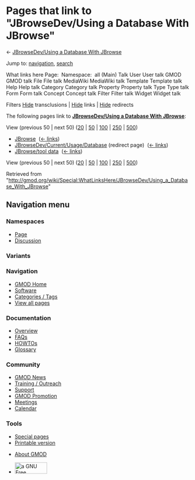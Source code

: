 <div id="mw-page-base" class="noprint">

</div>

<div id="mw-head-base" class="noprint">

</div>

<div id="content" class="mw-body" role="main">

<span id="top"></span>

<div id="mw-js-message" style="display:none;">

</div>



# <span dir="auto">Pages that link to "JBrowseDev/Using a Database With JBrowse"</span>

<div id="bodyContent">

<div id="contentSub">

← <a
href="/mediawiki/index.php?title=JBrowseDev/Using_a_Database_With_JBrowse&amp;redirect=no"
class="mw-redirect"
title="JBrowseDev/Using a Database With JBrowse">JBrowseDev/Using a
Database With JBrowse</a>

</div>

<div id="jump-to-nav" class="mw-jump">

Jump to: [navigation](#mw-navigation), [search](#p-search)

</div>

<div id="mw-content-text">

What links here Page:  Namespace:  all (Main) Talk User User talk GMOD
GMOD talk File File talk MediaWiki MediaWiki talk Template Template talk
Help Help talk Category Category talk Property Property talk Type Type
talk Form Form talk Concept Concept talk Filter Filter talk Widget
Widget talk

Filters
[Hide](/mediawiki/index.php?title=Special:WhatLinksHere/JBrowseDev/Using_a_Database_With_JBrowse&hidetrans=1 "Special:WhatLinksHere/JBrowseDev/Using a Database With JBrowse")
transclusions \|
[Hide](/mediawiki/index.php?title=Special:WhatLinksHere/JBrowseDev/Using_a_Database_With_JBrowse&hidelinks=1 "Special:WhatLinksHere/JBrowseDev/Using a Database With JBrowse")
links \|
[Hide](/mediawiki/index.php?title=Special:WhatLinksHere/JBrowseDev/Using_a_Database_With_JBrowse&hideredirs=1 "Special:WhatLinksHere/JBrowseDev/Using a Database With JBrowse")
redirects

The following pages link to
**<a href="/wiki/JBrowseDev/Using_a_Database_With_JBrowse"
class="mw-redirect"
title="JBrowseDev/Using a Database With JBrowse">JBrowseDev/Using a
Database With JBrowse</a>**:

View (previous 50 \| next 50)
([20](/mediawiki/index.php?title=Special:WhatLinksHere/JBrowseDev/Using_a_Database_With_JBrowse&limit=20 "Special:WhatLinksHere/JBrowseDev/Using a Database With JBrowse")
\|
[50](/mediawiki/index.php?title=Special:WhatLinksHere/JBrowseDev/Using_a_Database_With_JBrowse&limit=50 "Special:WhatLinksHere/JBrowseDev/Using a Database With JBrowse")
\|
[100](/mediawiki/index.php?title=Special:WhatLinksHere/JBrowseDev/Using_a_Database_With_JBrowse&limit=100 "Special:WhatLinksHere/JBrowseDev/Using a Database With JBrowse")
\|
[250](/mediawiki/index.php?title=Special:WhatLinksHere/JBrowseDev/Using_a_Database_With_JBrowse&limit=250 "Special:WhatLinksHere/JBrowseDev/Using a Database With JBrowse")
\|
[500](/mediawiki/index.php?title=Special:WhatLinksHere/JBrowseDev/Using_a_Database_With_JBrowse&limit=500 "Special:WhatLinksHere/JBrowseDev/Using a Database With JBrowse"))

- [JBrowse](/wiki/JBrowse "JBrowse") ‎
  <span class="mw-whatlinkshere-tools">([←
  links](/mediawiki/index.php?title=Special:WhatLinksHere&target=JBrowse "Special:WhatLinksHere"))</span>
- [JBrowseDev/Current/Usage/Database](/mediawiki/index.php?title=JBrowseDev/Current/Usage/Database&redirect=no "JBrowseDev/Current/Usage/Database")
  (redirect page) ‎ <span class="mw-whatlinkshere-tools">([←
  links](/mediawiki/index.php?title=Special:WhatLinksHere&target=JBrowseDev%2FCurrent%2FUsage%2FDatabase "Special:WhatLinksHere"))</span>
- [JBrowse/tool data](/wiki/JBrowse/tool_data "JBrowse/tool data") ‎
  <span class="mw-whatlinkshere-tools">([←
  links](/mediawiki/index.php?title=Special:WhatLinksHere&target=JBrowse%2Ftool+data "Special:WhatLinksHere"))</span>

View (previous 50 \| next 50)
([20](/mediawiki/index.php?title=Special:WhatLinksHere/JBrowseDev/Using_a_Database_With_JBrowse&limit=20 "Special:WhatLinksHere/JBrowseDev/Using a Database With JBrowse")
\|
[50](/mediawiki/index.php?title=Special:WhatLinksHere/JBrowseDev/Using_a_Database_With_JBrowse&limit=50 "Special:WhatLinksHere/JBrowseDev/Using a Database With JBrowse")
\|
[100](/mediawiki/index.php?title=Special:WhatLinksHere/JBrowseDev/Using_a_Database_With_JBrowse&limit=100 "Special:WhatLinksHere/JBrowseDev/Using a Database With JBrowse")
\|
[250](/mediawiki/index.php?title=Special:WhatLinksHere/JBrowseDev/Using_a_Database_With_JBrowse&limit=250 "Special:WhatLinksHere/JBrowseDev/Using a Database With JBrowse")
\|
[500](/mediawiki/index.php?title=Special:WhatLinksHere/JBrowseDev/Using_a_Database_With_JBrowse&limit=500 "Special:WhatLinksHere/JBrowseDev/Using a Database With JBrowse"))

</div>

<div class="printfooter">

Retrieved from
"<http://gmod.org/wiki/Special:WhatLinksHere/JBrowseDev/Using_a_Database_With_JBrowse>"

</div>

<div id="catlinks" class="catlinks catlinks-allhidden">

</div>

<div class="visualClear">

</div>

</div>

</div>

<div id="mw-navigation">

## Navigation menu

<div id="mw-head">



<div id="left-navigation">

<div id="p-namespaces" class="vectorTabs" role="navigation"
aria-labelledby="p-namespaces-label">

### Namespaces

- <span id="ca-nstab-main"><a href="/wiki/JBrowseDev/Using_a_Database_With_JBrowse" accesskey="c"
  title="View the content page [c]">Page</a></span>
- <span id="ca-talk"><a
  href="/mediawiki/index.php?title=Talk:JBrowseDev/Using_a_Database_With_JBrowse&amp;action=edit&amp;redlink=1"
  accesskey="t"
  title="Discussion about the content page [t]">Discussion</a></span>

</div>

<div id="p-variants" class="vectorMenu emptyPortlet" role="navigation"
aria-labelledby="p-variants-label">

### 

### Variants[](#)

<div class="menu">

</div>

</div>

</div>

<div id="right-navigation">





</div>



</div>

</div>

</div>

<div id="mw-panel">

<div id="p-logo" role="banner">

<a href="/wiki/Main_Page"
style="background-image: url(http://gmod.org/images/GMOD-cogs.png);"
title="Visit the main page"></a>

</div>

<div id="p-Navigation" class="portal" role="navigation"
aria-labelledby="p-Navigation-label">

### Navigation

<div class="body">

- <span id="n-GMOD-Home">[GMOD Home](/wiki/Main_Page)</span>
- <span id="n-Software">[Software](/wiki/GMOD_Components)</span>
- <span id="n-Categories-.2F-Tags">[Categories /
  Tags](/wiki/Categories)</span>
- <span id="n-View-all-pages">[View all
  pages](/wiki/Special:AllPages)</span>

</div>

</div>

<div id="p-Documentation" class="portal" role="navigation"
aria-labelledby="p-Documentation-label">

### Documentation

<div class="body">

- <span id="n-Overview">[Overview](/wiki/Overview)</span>
- <span id="n-FAQs">[FAQs](/wiki/Category:FAQ)</span>
- <span id="n-HOWTOs">[HOWTOs](/wiki/Category:HOWTO)</span>
- <span id="n-Glossary">[Glossary](/wiki/Glossary)</span>

</div>

</div>

<div id="p-Community" class="portal" role="navigation"
aria-labelledby="p-Community-label">

### Community

<div class="body">

- <span id="n-GMOD-News">[GMOD News](/wiki/GMOD_News)</span>
- <span id="n-Training-.2F-Outreach">[Training /
  Outreach](/wiki/Training_and_Outreach)</span>
- <span id="n-Support">[Support](/wiki/Support)</span>
- <span id="n-GMOD-Promotion">[GMOD
  Promotion](/wiki/GMOD_Promotion)</span>
- <span id="n-Meetings">[Meetings](/wiki/Meetings)</span>
- <span id="n-Calendar">[Calendar](/wiki/Calendar)</span>

</div>

</div>

<div id="p-tb" class="portal" role="navigation"
aria-labelledby="p-tb-label">

### Tools

<div class="body">

- <span id="t-specialpages"><a href="/wiki/Special:SpecialPages" accesskey="q"
  title="A list of all special pages [q]">Special pages</a></span>
- <span id="t-print"><a
  href="/mediawiki/index.php?title=Special:WhatLinksHere/JBrowseDev/Using_a_Database_With_JBrowse&amp;printable=yes"
  rel="alternate" accesskey="p"
  title="Printable version of this page [p]">Printable version</a></span>

</div>

</div>

</div>

</div>

<div id="footer" role="contentinfo">

- <span id="footer-places-about">[About
  GMOD](/wiki/GMOD:About "GMOD:About")</span>

<!-- -->

- <span id="footer-copyrightico">[<img src="http://www.gnu.org/graphics/gfdl-logo-small.png" width="88"
  height="31" alt="a GNU Free Documentation License" />](http://www.gnu.org/licenses/fdl-1.3.html)</span>




</div>
